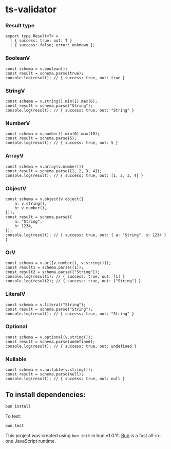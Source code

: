 # ts-validator

### Result type

```
export type Result<T> =
  | { success: true; out: T }
  | { success: false; error: unknown };
```

### BooleanV

```
const schema = v.boolean();
const result = schema.parse(true);
console.log(result); // { success: true, out: true }
```

### StringV

```
const schema = v.string().min(1).max(6);
const result = schema.parse("String");
console.log(result); // { success: true, out: "String" }
```

### NumberV

```
const schema = v.number().min(0).max(10);
const result = schema.parse(5);
console.log(result); // { success: true, out: 5 }
```

### ArrayV

```
const schema = v.array(v.number())
const result = schema.parse([1, 2, 3, 4]);
console.log(result); // { success: true, out: [1, 2, 3, 4] }
```

### ObjectV

```
const schema = v.object(v.object({
    a: v.string(),
    b: v.number(),
}));
const result = schema.parse({
    a: "String",
    b: 1234,
});
console.log(result); // { success: true, out: { a: "String", b: 1234 } }
```

### OrV

```
const schema = v.or([v.number(), v.string()]);
const result1 = schema.parse([1]);
const result2 = schema.parse(["String"]);
console.log(result1); // { success: true, out: [1] }
console.log(result2); // { success: true, out: ["String"] }
```

### LiteralV

```
const schema = v.literal("String");
const result = schema.parse("String");
console.log(result); // { success: true, out: "String" }
```

### Optional

```
const schema = v.optional(v.string());
const result = schema.parse(undefined);
console.log(result); // { success: true, out: undefined }
```

### Nullable

```
const schema = v.nullable(v.string());
const result = schema.parse(null);
console.log(result); // { success: true, out: null }
```

## To install dependencies:

```bash
bun install
```

To test:

```bash
bun test
```

This project was created using `bun init` in bun v1.0.11. [Bun](https://bun.sh) is a fast all-in-one JavaScript runtime.

